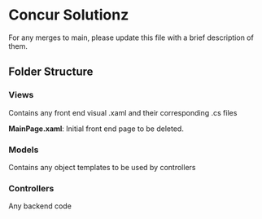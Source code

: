 # Concur Solutionz
For any merges to main, please update this file with a brief description of them.
## Folder Structure

### Views
Contains any front end visual .xaml and their corresponding .cs files

__MainPage.xaml__: Initial front end page to be deleted.


### Models
Contains any object templates to be used by controllers

### Controllers
Any backend code